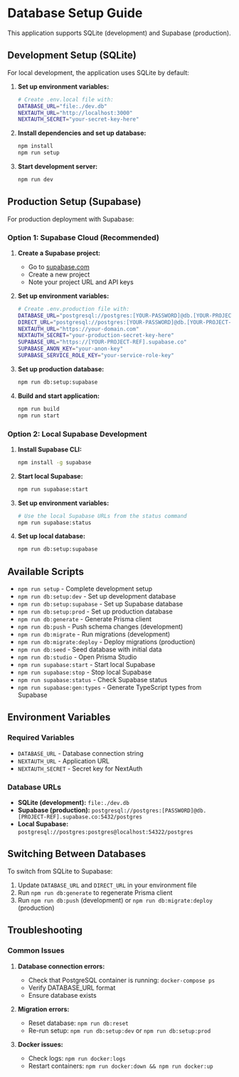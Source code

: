# Database Setup Guide

This application supports SQLite (development) and Supabase (production).

## Development Setup (SQLite)

For local development, the application uses SQLite by default:

1. **Set up environment variables:**
   ```bash
   # Create .env.local file with:
   DATABASE_URL="file:./dev.db"
   NEXTAUTH_URL="http://localhost:3000"
   NEXTAUTH_SECRET="your-secret-key-here"
   ```

2. **Install dependencies and set up database:**
   ```bash
   npm install
   npm run setup
   ```

3. **Start development server:**
   ```bash
   npm run dev
   ```

## Production Setup (Supabase)

For production deployment with Supabase:

### Option 1: Supabase Cloud (Recommended)

1. **Create a Supabase project:**
   - Go to [supabase.com](https://supabase.com)
   - Create a new project
   - Note your project URL and API keys

2. **Set up environment variables:**
   ```bash
   # Create .env.production file with:
   DATABASE_URL="postgresql://postgres:[YOUR-PASSWORD]@db.[YOUR-PROJECT-REF].supabase.co:5432/postgres"
   DIRECT_URL="postgresql://postgres:[YOUR-PASSWORD]@db.[YOUR-PROJECT-REF].supabase.co:5432/postgres"
   NEXTAUTH_URL="https://your-domain.com"
   NEXTAUTH_SECRET="your-production-secret-key-here"
   SUPABASE_URL="https://[YOUR-PROJECT-REF].supabase.co"
   SUPABASE_ANON_KEY="your-anon-key"
   SUPABASE_SERVICE_ROLE_KEY="your-service-role-key"
   ```

3. **Set up production database:**
   ```bash
   npm run db:setup:supabase
   ```

4. **Build and start application:**
   ```bash
   npm run build
   npm run start
   ```

### Option 2: Local Supabase Development

1. **Install Supabase CLI:**
   ```bash
   npm install -g supabase
   ```

2. **Start local Supabase:**
   ```bash
   npm run supabase:start
   ```

3. **Set up environment variables:**
   ```bash
   # Use the local Supabase URLs from the status command
   npm run supabase:status
   ```

4. **Set up local database:**
   ```bash
   npm run db:setup:supabase
   ```

## Available Scripts

- `npm run setup` - Complete development setup
- `npm run db:setup:dev` - Set up development database
- `npm run db:setup:supabase` - Set up Supabase database
- `npm run db:setup:prod` - Set up production database
- `npm run db:generate` - Generate Prisma client
- `npm run db:push` - Push schema changes (development)
- `npm run db:migrate` - Run migrations (development)
- `npm run db:migrate:deploy` - Deploy migrations (production)
- `npm run db:seed` - Seed database with initial data
- `npm run db:studio` - Open Prisma Studio
- `npm run supabase:start` - Start local Supabase
- `npm run supabase:stop` - Stop local Supabase
- `npm run supabase:status` - Check Supabase status
- `npm run supabase:gen:types` - Generate TypeScript types from Supabase

## Environment Variables

### Required Variables

- `DATABASE_URL` - Database connection string
- `NEXTAUTH_URL` - Application URL
- `NEXTAUTH_SECRET` - Secret key for NextAuth

### Database URLs

- **SQLite (development):** `file:./dev.db`
- **Supabase (production):** `postgresql://postgres:[PASSWORD]@db.[PROJECT-REF].supabase.co:5432/postgres`
- **Local Supabase:** `postgresql://postgres:postgres@localhost:54322/postgres`

## Switching Between Databases

To switch from SQLite to Supabase:

1. Update `DATABASE_URL` and `DIRECT_URL` in your environment file
2. Run `npm run db:generate` to regenerate Prisma client
3. Run `npm run db:push` (development) or `npm run db:migrate:deploy` (production)

## Troubleshooting

### Common Issues

1. **Database connection errors:**
   - Check that PostgreSQL container is running: `docker-compose ps`
   - Verify DATABASE_URL format
   - Ensure database exists

2. **Migration errors:**
   - Reset database: `npm run db:reset`
   - Re-run setup: `npm run db:setup:dev` or `npm run db:setup:prod`

3. **Docker issues:**
   - Check logs: `npm run docker:logs`
   - Restart containers: `npm run docker:down && npm run docker:up`
